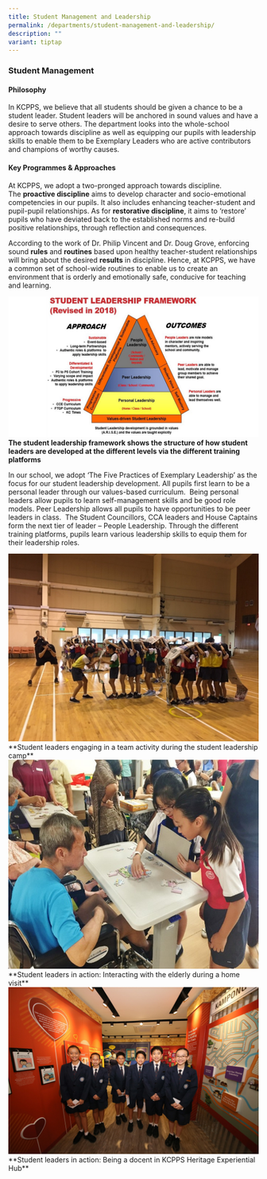 ```yaml
---
title: Student Management and Leadership
permalink: /departments/student-management-and-leadership/
description: ""
variant: tiptap
---
```

### **Student Management**

#### **Philosophy**
In KCPPS, we believe that all students should be given a chance to be a student leader. Student leaders will be anchored in sound values and have a desire to serve others. The department looks into the whole-school approach towards discipline as well as equipping our pupils with leadership skills to enable them to be Exemplary Leaders who are active contributors and champions of worthy causes.

#### **Key Programmes &amp; Approaches**
At KCPPS, we adopt a two-pronged approach towards discipline. The&nbsp;**proactive discipline**&nbsp;aims to develop character and socio-emotional competencies in our pupils. It also includes enhancing teacher-student and pupil-pupil relationships. As for&nbsp;**restorative discipline**, it aims to ‘restore’ pupils who have deviated back to the established norms and re-build positive relationships, through reflection and consequences.

According to the work of Dr. Philip Vincent and Dr. Doug Grove, enforcing sound&nbsp;**rules**&nbsp;and&nbsp;**routines**&nbsp;based upon healthy teacher-student relationships will bring about the desired&nbsp;**results**&nbsp;in discipline. Hence, at KCPPS, we have a common set of school-wide routines to enable us to create an environment that is orderly and emotionally safe, conducive for teaching and learning.

![](/images/DSL%20framework.jpg)
**The student leadership framework shows the structure of how student leaders are developed at the different levels via the different training platforms**

In our school, we adopt ‘The Five Practices of Exemplary Leadership’ as the focus for our student leadership development. All pupils first learn to be a personal leader through our values-based curriculum.&nbsp; Being personal leaders allow pupils to learn self-management skills and be good role models. Peer Leadership allows all pupils to have opportunities to be peer leaders in class.&nbsp; The Student Councillors, CCA leaders and House Captains form the next tier of leader – People Leadership. Through the different training platforms, pupils learn various leadership skills to equip them for their leadership roles.

<img src="/images/DSL%201.jpg" style="width:%">
**Student leaders engaging in a team activity during the student leadership camp**		 
		 
<img src="/images/DSL%202.jpg" style="width:%">
**Student leaders in action: Interacting with the elderly during a home visit**		 
		 
<img src="/images/DSL%203.jpg" style="width:">
**Student leaders in action: Being a docent in KCPPS Heritage Experiential Hub**